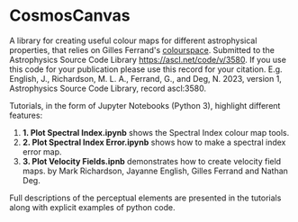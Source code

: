 # CosmosCanvas
A library for creating useful colour maps for different astrophysical properties, that relies on Gilles Ferrand's [colourspace](https://github.com/gillesferrand/colourspace). Submitted to the Astrophysics Source Code Library https://ascl.net/code/v/3580. If you use this code for your publication please use this record for your citation.
E.g. English, J., Richardson, M. L. A., Ferrand, G., and Deg, N. 2023, version 1, Astrophysics Source Code Library, record ascl:3580. 

Tutorials, in the form of Jupyter Notebooks (Python 3), highlight different features:
1. **1. Plot Spectral Index.ipynb** shows the Spectral Index colour map tools.
2. **2. Plot Spectral Index Error.ipynb** shows how to make a spectral index error map.
3. **3. Plot Velocity Fields.ipnb** demonstrates how to create velocity field maps.
by Mark Richardson, Jayanne English, Gilles Ferrand and Nathan Deg.

Full descriptions of the perceptual elements are presented in the tutorials along with explicit examples of python code.
